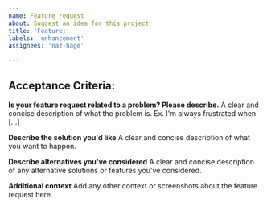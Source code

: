 ```yaml
---
name: Feature request
about: Suggest an idea for this project
title: 'Feature:'
labels: 'enhancement'
assignees: 'naz-hage'

---
```

**Acceptance Criteria:**
- 
**Is your feature request related to a problem? Please describe.**
A clear and concise description of what the problem is. Ex. I'm always frustrated when [...]

**Describe the solution you'd like**
A clear and concise description of what you want to happen.

**Describe alternatives you've considered**
A clear and concise description of any alternative solutions or features you've considered.

**Additional context**
Add any other context or screenshots about the feature request here.
